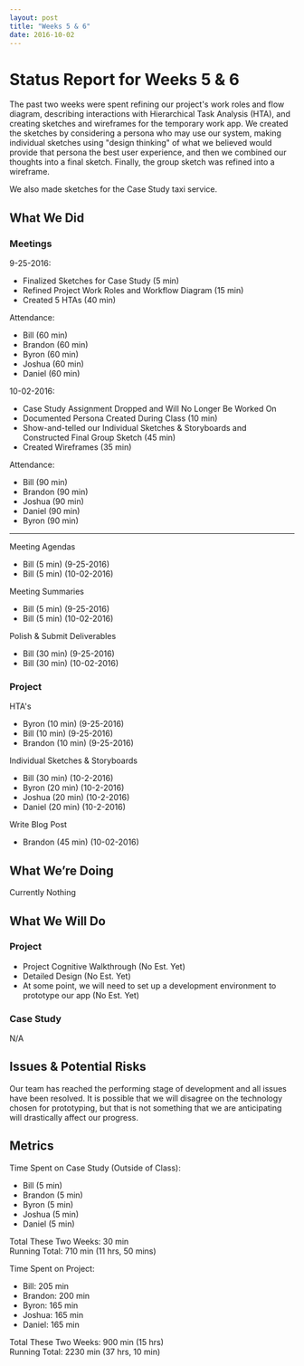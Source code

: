 ```yaml
---
layout: post
title: "Weeks 5 & 6"
date: 2016-10-02
---
```


# Status Report for Weeks 5 & 6

The past two weeks were spent refining our project's work roles and flow diagram, describing interactions with Hierarchical Task Analysis (HTA), and creating sketches and wireframes for the temporary work app. We created the sketches by considering a persona who may use our system, making individual sketches using "design thinking" of what we believed would provide that persona the best user experience, and then we combined our thoughts into a final sketch. Finally, the group sketch was refined into a wireframe.

We also made sketches for the Case Study taxi service.

## What We Did

### Meetings

9-25-2016:

- Finalized Sketches for Case Study (5 min)
- Refined Project Work Roles and Workflow Diagram (15 min)
- Created 5 HTAs (40 min)

Attendance:

- Bill (60 min)
- Brandon (60 min)
- Byron (60 min)
- Joshua (60 min)
- Daniel (60 min)

10-02-2016:

- Case Study Assignment Dropped and Will No Longer Be Worked On
- Documented Persona Created During Class (10 min)
- Show-and-telled our Individual Sketches & Storyboards and Constructed Final Group Sketch (45 min)
- Created Wireframes (35 min)

Attendance:

- Bill (90 min)
- Brandon (90 min)
- Joshua (90 min)
- Daniel (90 min)
- Byron (90 min)

---

Meeting Agendas

- Bill (5 min) (9-25-2016)
- Bill (5 min) (10-02-2016)

Meeting Summaries

- Bill (5 min) (9-25-2016)
- Bill (5 min) (10-02-2016)

Polish & Submit Deliverables

- Bill (30 min) (9-25-2016)
- Bill (30 min) (10-02-2016)

### Project

HTA's

- Byron (10 min) (9-25-2016)
- Bill (10 min) (9-25-2016)
- Brandon (10 min) (9-25-2016)

Individual Sketches & Storyboards

- Bill (30 min) (10-2-2016)
- Byron (20 min) (10-2-2016)
- Joshua (20 min) (10-2-2016)
- Daniel (20 min) (10-2-2016)

Write Blog Post

- Brandon (45 min) (10-02-2016)

## What We’re Doing

Currently Nothing

## What We Will Do

### Project

- Project Cognitive Walkthrough (No Est. Yet)
- Detailed Design (No Est. Yet)
- At some point, we will need to set up a development environment to prototype our app (No Est. Yet)

### Case Study

N/A

## Issues & Potential Risks

Our team has reached the performing stage of development and all issues have been resolved. It is possible that we will disagree on the technology chosen for prototyping, but that is not something that we are anticipating will drastically affect our progress.

## Metrics

Time Spent on Case Study (Outside of Class):

- Bill (5 min)
- Brandon (5 min)
- Byron (5 min)
- Joshua (5 min)
- Daniel (5 min)

Total These Two Weeks: 30 min  
Running Total: 710 min (11 hrs, 50 mins)

Time Spent on Project:

- Bill: 205 min
- Brandon: 200 min
- Byron: 165 min
- Joshua: 165 min
- Daniel: 165 min

Total These Two Weeks: 900 min (15 hrs)  
Running Total: 2230 min (37 hrs, 10 min)
